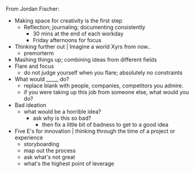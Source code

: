 From Jordan Fischer:

- Making space for creativity is the first step
  - Reflection; journaling; documenting consistently
    - 30 mins at the end of each workday
    - Friday afternoons for focus
- Thinking further out | Imagine a world Xyrs from now.. 
  - premorterm
- Mashing things up; combining ideas from different fields
- Flare and focus
  - do not judge yourself when you flare; absolutely no constraints
- What would _____ do?
    - replace blank with people, companies, competitors you admire.
    - if you were taking up this job from someone else, what would you do?
- Bad ideation
  - what would be a horrible idea?
      - ask why is this so bad?
        - then fix a little bit of badness to get to a good idea
- Five E's for innovation | thinking through the time of a project or experience
    - storyboarding
    - map out the process
    - ask what's not great
    - what's the highest point of leverage
